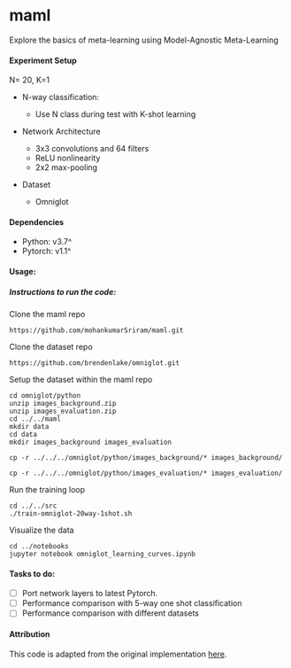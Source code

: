 # maml
Explore the basics of meta-learning using Model-Agnostic Meta-Learning

#### Experiment Setup

N= 20, K=1
- N-way classification:
    - Use N class during test with K-shot learning

- Network Architecture
    - 3x3 convolutions and 64 filters
    - ReLU nonlinearity
    - 2x2 max-pooling
- Dataset
    - Omniglot

#### Dependencies
- Python: v3.7^
- Pytorch: v1.1^

#### Usage:

##### Instructions to run the code:

Clone the maml repo
```
https://github.com/mohankumarSriram/maml.git
```

Clone the dataset repo
```
https://github.com/brendenlake/omniglot.git
```

Setup the dataset within the maml repo
```
cd omniglot/python
unzip images_background.zip
unzip images_evaluation.zip
cd ../../maml
mkdir data
cd data
mkdir images_background images_evaluation

cp -r ../../../omniglot/python/images_background/* images_background/

cp -r ../../../omniglot/python/images_evaluation/* images_evaluation/

```

Run the training loop
```
cd ../../src
./train-omniglot-20way-1shot.sh
```

Visualize the data
```
cd ../notebooks
jupyter notebook omniglot_learning_curves.ipynb
```


#### Tasks to do:
- [ ] Port network layers to latest Pytorch.
- [ ] Performance comparison with 5-way one shot classification
- [ ] Performance comparison with different datasets

#### Attribution
This code is adapted from the original implementation [here](https://github.com/katerakelly/pytorch-maml).
